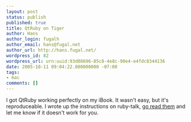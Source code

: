 ```yaml
---
layout: post
status: publish
published: true
title: QtRuby on Tiger
author: Hans
author_login: fugalh
author_email: hans@fugal.net
author_url: http://hans.fugal.net/
wordpress_id: 82
wordpress_url: urn:uuid:93d08696-85c8-4e8c-90e4-e4fdc8344136
date: 2005-10-11 09:04:22.000000000 -07:00
tags:
- mac
comments: []
---
```

<p>I got QtRuby working perfectly on my iBook. It wasn't easy, but it's
reproduceable. I wrote up the instructions on ruby-talk, <a href="http://groups.google.com/group/comp.lang.ruby/browse_frm/thread/fd7daa4329cd199a/c8712d8363237b92?tvc=1#c8712d8363237b92">go read
them</a>
and let me know if it doesn't work for you.</p>
